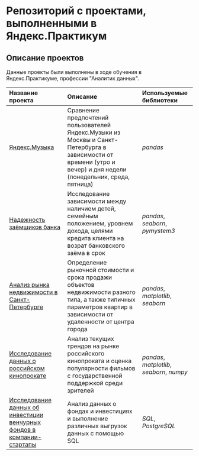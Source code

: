 # Репозиторий с проектами, выполненными в Яндекс.Практикум


## Описание проектов

Данные проекты были выполнены в ходе обучения в Яндекс.Практикуме, профессии "Аналитик данных".

| Название проекта | Описание | Используемые библиотеки | 
| :---------------------- | :---------------------- | :---------------------- |
| [Яндекс.Музыка](https://github.com/mariakudryavtseva/Yandex_Practicum_projects/tree/master/Yandex_Music) | Сравнение предпочтений пользователей Яндекс.Музыки из Москвы и Санкт-Петербурга в зависимости от времени (утро и вечер) и дня недели (понедельник, среда, пятница)| *pandas* |
| [Надежность заёмщиков банка](https://github.com/mariakudryavtseva/Yandex_Practicum_projects/tree/master/Reliability_of_the_borrower) | Исследование зависимости между наличием детей, семейным положением, уровнем дохода, целями кредита клиента на возрат банковского заёма в срок| *pandas*, *seaborn*, *pymystem3* |
| [Анализ рынка недвижимости в Санкт-Петербурге](https://github.com/mariakudryavtseva/Yandex_Practicum_projects/tree/master/Real_estate) | Определение рыночной стоимости и срока продажи объектов недвижимости разного типа, а также типичных параметров квартир в зависимости от удаленности от центра города| *pandas*, *matplotlib*, *seaborn* |
| [Исследование данных о российском кинопрокате](https://github.com/mariakudryavtseva/Yandex_Practicum_projects/tree/master/Film_distribution) | Анализ текущих трендов на рынке российского кинопроката и оценка популярности фильмов с государственной поддержкой среди зрителей| *pandas*, *matplotlib*, *seaborn*, *numpy*|
| [Исследование данных об инвестиции венчурных фондов в компании-стартапы](https://github.com/mariakudryavtseva/Yandex_Practicum_projects/tree/master/Startup_investments) | Анализ данных о фондах и инвестициях и выполнение различных выгрузок данных с помощью SQL| *SQL*, *PostgreSQL*|